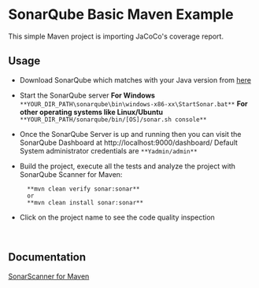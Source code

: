 # SonarQube Basic Maven Example

This simple Maven project is importing JaCoCo's coverage report.
<br />

## Usage

* Download SonarQube which matches with your Java version from [here](https://www.sonarqube.org/downloads/)

* Start the SonarQube server
**For Windows**
`**YOUR_DIR_PATH\sonarqube\bin\windows-x86-xx\StartSonar.bat**`
**For other operating systems like Linux/Ubuntu**
`**YOUR_DIR_PATH/sonarqube/bin/[OS]/sonar.sh console**`

* Once the SonarQube Server is up and running then you can visit the SonarQube Dashboard at http://localhost:9000/dashboard/
Default System administrator credentials are `**Yadmin/admin**`

* Build the project, execute all the tests and analyze the project with SonarQube Scanner for Maven:

        **mvn clean verify sonar:sonar**
        or
        **mvn clean install sonar:sonar**
        
* Click on the project name to see the code quality inspection
<br />

## Documentation

[SonarScanner for Maven](https://docs.sonarqube.org/latest/analysis/scan/sonarscanner-for-maven/)

